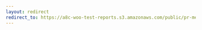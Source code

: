 ```yaml
---
layout: redirect
redirect_to: https://a8c-woo-test-reports.s3.amazonaws.com/public/pr-merge/43727/e2e/index.html
---
```

